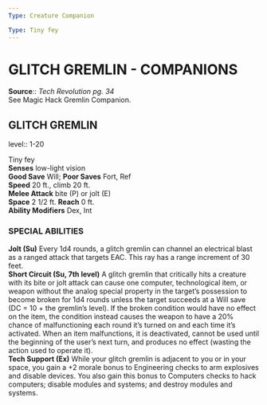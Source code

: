 ```yaml
---
Type: Creature Companion

Type: Tiny fey  
---
```

# GLITCH GREMLIN - COMPANIONS

**Source**:: _Tech Revolution pg. 34_  
See Magic Hack Gremlin Companion.

## GLITCH GREMLIN
level:: 1-20

Tiny fey  
**Senses** low-light vision  
**Good Save** Will; **Poor Saves** Fort, Ref  
**Speed** 20 ft., climb 20 ft.  
**Melee Attack** bite (P) or jolt (E)  
**Space** 2 1/2 ft. **Reach** 0 ft.  
**Ability Modifiers** Dex, Int  

### SPECIAL ABILITIES

**Jolt (Su)** Every 1d4 rounds, a glitch gremlin can channel an electrical blast as a ranged attack that targets EAC. This ray has a range increment of 30 feet.  
**Short Circuit (Su, 7th level)** A glitch gremlin that critically hits a creature with its bite or jolt attack can cause one computer, technological item, or weapon without the analog special property in the target’s possession to become broken for 1d4 rounds unless the target succeeds at a Will save (DC = 10 + the gremlin’s level). If the broken condition would have no effect on the item, the condition instead causes the weapon to have a 20% chance of malfunctioning each round it’s turned on and each time it’s activated. When an item malfunctions, it is deactivated, cannot be used until the beginning of the user’s next turn, and produces no effect (wasting the action used to operate it).  
**Tech Support (Ex)** While your glitch gremlin is adjacent to you or in your space, you gain a +2 morale bonus to Engineering checks to arm explosives and disable devices. You also gain this bonus to Computers checks to hack computers; disable modules and systems; and destroy modules and systems.

